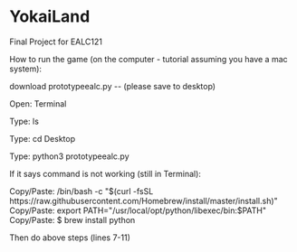 # YokaiLand
Final Project for EALC121


How to run the game (on the computer - tutorial assuming you have a mac system): 

download prototypeealc.py -- (please save to desktop) 

Open: Terminal

Type: ls

Type: cd Desktop 

Type: python3 prototypeealc.py

If it says command is not working (still in Terminal): 

Copy/Paste: /bin/bash -c "$(curl -fsSL https://raw.githubusercontent.com/Homebrew/install/master/install.sh)"
Copy/Paste: export PATH="/usr/local/opt/python/libexec/bin:$PATH"
Copy/Paste: $ brew install python

Then do above steps (lines 7-11) 
